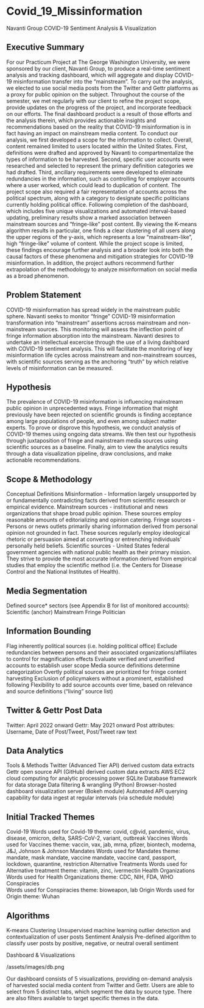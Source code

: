 # Covid_19_Missinformation
Navanti Group
COVID-19 Sentiment Analysis & Visualization


## Executive Summary

For our Practicum Project at The George Washington University, we were sponsored by our client, Navanti Group, to produce a real-time sentiment analysis and tracking dashboard, which will aggregate and display COVID-19 misinformation transfer into the “mainstream”. To carry out the analysis, we elected to use social media posts from the Twitter and Gettr platforms as a proxy for public opinion on the subject. Throughout the course of the semester, we met regularly with our client to refine the project scope, provide updates on the progress of the project, and incorporate feedback on our efforts. The final dashboard product is a result of those efforts and the analysis therein, which provides actionable insights and recommendations based on the reality that COVID-19 misinformation is in fact having an impact on mainstream media content.
	To conduct our analysis, we first developed a scope for the information to collect. Overall, content remained limited to users located within the United States. First, definitions were drafted and approved by Navanti to compartmentalize the types of information to be harvested. Second, specific user accounts were researched and selected to represent the primary definition categories we had drafted. Third, ancillary requirements were developed to eliminate redundancies in the information, such as controlling for employer accounts where a user worked, which could lead to duplication of content. The project scope also required a fair representation of accounts across the political spectrum, along with a category to designate specific politicians currently holding political office.
	Following completion of the dashboard, which includes five unique visualizations and automated interval-based updating, preliminary results show a marked association between mainstream sources and “fringe-like” post content. By viewing the K-means algorithm results in particular, one finds a clear clustering of all users along the upper regions of the y-axis, which represents a low “mainstream-like”, high “fringe-like” volume of content. While the project scope is limited, these findings encourage further analysis and a broader look into both the causal factors of these phenomena and mitigation strategies for COVID-19 misinformation. In addition, the project authors recommend further extrapolation of the methodology to analyze misinformation on social media as a broad phenomenon.


## Problem Statement
COVID-19 misinformation has spread widely in the mainstream public sphere. Navanti seeks to monitor “fringe” COVID-19 misinformation transformation into “mainstream” assertions across mainstream and non-mainstream sources. This monitoring will assess the inflection point of fringe information absorption into the mainstream. Navanti desires to undertake an intellectual excercise through the use of a living dashboard with COVID-19 sentiment analysis. This will facilitate the monitoring of key misinformation life cycles across mainstream and non-mainstream sources, with scientific sources serving as the anchoring “truth” by which relative levels of misinformation can be measured.

## Hypothesis
The prevalence of COVID-19 misinformation is influencing mainstream public opinion in unprecedented ways. Fringe information that might previously have been rejected on scientific grounds is finding acceptance among large populations of people, and even among subject matter experts. To prove or disprove this hypothesis, we conduct analysis of COVID-19 themes using ongoing data streams. We then test our hypothesis through juxtaposition of fringe and mainstream media sources using scientific sources as a baseline. Finally, aim to view the analytics results through a data visualization pipeline, draw conclusions, and make actionable recommendations.

## Scope & Methodology
Conceptual Definitions
Misinformation - Information largely unsupported by or fundamentally contradicting facts derived from scientific research or empirical evidence.
Mainstream sources - institutional and news organizations that shape broad public opinion. These sources employ reasonable amounts of editorializing and opinion catering.
Fringe sources - Persons or news outlets primarily sharing information derived from personal opinion not grounded in fact. These sources regularly employ ideological rhetoric or persuasion aimed at converting or entrenching individuals’ personally held beliefs.
Scientific sources - United States federal government agencies with national public health as their primary mission. They strive to provide the most accurate information derived from empirical studies that employ the scientific method (i.e. the Centers for Disease Control and the National Institutes of Health).


## Media Segmentation
Defined source* sectors (see Appendix B for list of monitored accounts):
Scientific (anchor)
Mainstream
Fringe
Politician

## Information Bounding
Flag inherently political sources (i.e. holding political office)
Exclude redundancies between persons and their associated organizations/affiliates to control for magnification effects
Evaluate verified and unverified accounts to establish user scope
Media source definitions determine categorization
Overtly political sources are prioritized for fringe content harvesting
Exclusion of  policymakers without a prominent, established following
Flexibility to add source accounts over time, based on relevance and source definitions (“living” source list)

## Twitter & Gettr Post Data
Twitter: April 2022 onward
Gettr: May 2021 onward
Post attributes: Username, Date of Post/Tweet, Post/Tweet raw text

## Data Analytics
Tools & Methods
Twitter (Advanced Tier API) derived custom data extracts
Gettr open source API (GitHub) derived custom data extracts
AWS EC2 cloud computing for analytic processing power
SQLite Database framework for data storage
Data filtering & wrangling (Python)
Browser-hosted dashboard visualization server (Bokeh module)
Automated API querying capability for data ingest at regular intervals (via schedule module)




## Initial Tracked Themes
Covid-19
Words used for Covid-19 theme: covid, c@vid, pandemic, virus, disease, omicron, delta, SARS-CoV-2, variant, outbreak
Vaccines
Words used for Vaccines theme: vaccin, vax, jab, mrna, pfizer, biontech, moderna, J&J, Johnson & Johnson
Mandates
Words used for Mandates theme: mandate, mask mandate, vaccine mandate, vaccine card, passport, lockdown, quarantine, restriction
Alternative Treatments
Words used for Alternative treatment theme: vitamin, zinc, ivermectin
Health Organizations
Words used for Health Organizations theme: CDC, NIH, FDA, WHO
Conspiracies  
Words used for Conspiracies theme: bioweapon, lab
Origin
Words used for Origin theme: Wuhan

## Algorithms
K-means Clustering
Unsupervised machine learning outlier detection and contextualization of user posts
Sentiment Analysis 
Pre-defined algorithm to classify user posts by positive, negative, or neutral overall sentiment



Dashboard & Visualizations

/assets/images/db.png

Our dashboard consists of 5 visualizations, providing on-demand analysis of harvested social media content from Twitter and Gettr. Users are able to select from 5 distinct tabs, which segment the data by source type. There are also filters available to target specific themes in the data.

